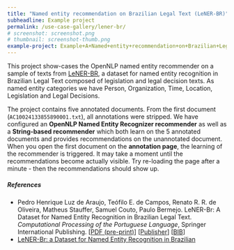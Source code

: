 ```yaml
---
title: "Named entity recommendation on Brazilian Legal Text (LeNER-BR)"
subheadline: Example project
permalink: /use-case-gallery/lener-br/
# screenshot: screenshot.png
# thumbnail: screenshot-thumb.png
example-project: Example+A+Named+entity+recommendation+on+Brazilian+Legal+Text_2019-03-26_1452.zip
---
```


This project show-cases the OpenNLP named entity recommender on a sample of texts from 
[LeNER-BR](https://cic.unb.br/~teodecampos/LeNER-Br/), a dataset for named entity recognition in 
Brazilian Legal Text composed of legislation and legal decision texts. As named entity categories 
we have Person, Organization, Time, Location, Legislation and Legal Decisions.

The project contains five annotated documents. From the first document (`AC10024133855890001.txt`),
all annotations were stripped. We have configured an **OpenNLP Named Entity Recognizer recommender**
as well as a **String-based recommender** which both learn on the 5 annotated documents and provides
recommendations on the unannotated document. When you open the first document on the **annotation
page**, the learning of the recommender is triggered. It may take a moment until the recommendations
become actually visible. Try re-loading the page after a minute - then the recommendations should
show up.

##### References

* Pedro Henrique Luz de Araujo, Teófilo E. de Campos, Renato R. R. de Oliveira, Matheus Stauffer, 
  Samuel Couto, Paulo Bermejo. LeNER-Br: A Dataset for Named Entity Recognition in Brazilian Legal Text.
  <i>Computational Processing of the Portuguese Language</i>, Springer International Publishing.
  [[PDF (pre-print)](https://cic.unb.br/~teodecampos/LeNER-Br/luz_etal_propor2018.pdf)]
  [[Publisher](https://link.springer.com/chapter/10.1007/978-3-319-99722-3_32)]
  [[BIB](https://citation-needed.springer.com/v2/references/10.1007/978-3-319-99722-3_32?format=bibtex&flavour=citation)]
* [LeNER-Br: a Dataset for Named Entity Recognition in Brazilian](https://cic.unb.br/~teodecampos/LeNER-Br/)
